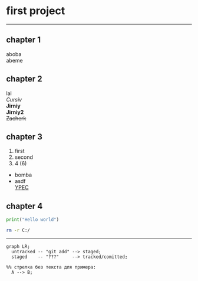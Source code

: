 # first project  
---  
## chapter 1  
aboba  
abeme <br>


## chapter 2  
lal  
*Cursiv*  
**Jirniy**  
__Jirniy2__  
~~Zacherk~~


## chapter 3  
1. first  
2. second  
3. 4 (6)  
* bomba  
* asdf  
[YPEC](https://www.ypec.ru "Privet ypec")  


## chapter 4  
```python  
print("Hello world")  
```  
  
```bash  
rm -r C:/  
```  
---  
```mermaid  
graph LR;
  untracked -- "git add" --> staged;
  staged    -- "???"     --> tracked/comitted;

%% стрелка без текста для примера: 
  A --> B;  
```
